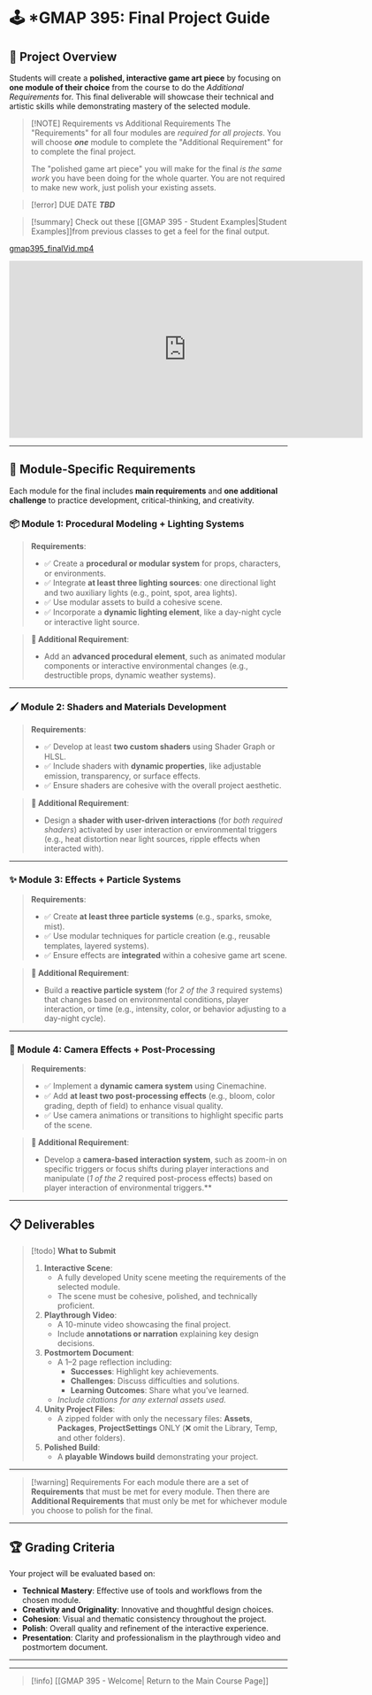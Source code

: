 # 🕹️ ***GMAP 395: Final Project Guide**

## 🎯 Project Overview

Students will create a **polished, interactive game art piece** by focusing on **one module of their choice** from the course to do the *Additional Requirements* for. This final deliverable will showcase their technical and artistic skills while demonstrating mastery of the selected module.

> [!NOTE] Requirements vs Additional Requirements
> The "Requirements" for all four modules are *required for all projects*. You will choose ***one*** module to complete the "Additional Requirement" for to complete the final project.
> 
> The "polished game art piece" you will make for the final *is the same work* you have been doing for the whole quarter. You are not required to make new work, just polish your existing assets.

> [!error] DUE DATE
> ***TBD***

>[!summary] Check out these [[GMAP 395 - Student Examples|Student Examples]]from previous classes to get a feel for the final output.

[gmap395_finalVid.mp4](https://1drv.ms/v/s!AqQzGx8l4o2wk_NJLPK-nqm7VbyChQ?e=PbvnMW)
<iframe src="https://1drv.ms/v/s!AqQzGx8l4o2wk_NJecRf4EeoFj-wjQ?embed=1" width="640" height="320" frameborder="0" scrolling="no" allowfullscreen></iframe>


---

## 🧩 Module-Specific Requirements

Each module for the final includes **main requirements** and **one additional challenge** to practice development, critical-thinking, and creativity.

### 📦 Module 1: Procedural Modeling + Lighting Systems
> **Requirements**:
> - ✅ Create a **procedural or modular system** for props, characters, or environments.
> - ✅ Integrate **at least three lighting sources**: one directional light and two auxiliary lights (e.g., point, spot, area lights).
> - ✅ Use modular assets to build a cohesive scene.
> - ✅ Incorporate a **dynamic lighting element**, like a day-night cycle or interactive light source.

> **🔧 Additional Requirement**:
> - Add an **advanced procedural element**, such as animated modular components or interactive environmental changes (e.g., destructible props, dynamic weather systems).

---

### 🖌️ Module 2: Shaders and Materials Development
> **Requirements**:
> - ✅ Develop at least **two custom shaders** using Shader Graph or HLSL.
> - ✅ Include shaders with **dynamic properties**, like adjustable emission, transparency, or surface effects.
> - ✅ Ensure shaders are cohesive with the overall project aesthetic.

> **🔧 Additional Requirement**:
> - Design a **shader with user-driven interactions** (for *both required shaders*) activated by user interaction or environmental triggers (e.g., heat distortion near light sources, ripple effects when interacted with).

---

### ✨ Module 3: Effects + Particle Systems
> **Requirements**:
> - ✅ Create **at least three particle systems** (e.g., sparks, smoke, mist).
> - ✅ Use modular techniques for particle creation (e.g., reusable templates, layered systems).
> - ✅ Ensure effects are **integrated** within a cohesive game art scene.

> **🔧 Additional Requirement**:
> - Build a **reactive particle system** (for *2 of the 3* required systems) that changes based on environmental conditions, player interaction, or time (e.g., intensity, color, or behavior adjusting to a day-night cycle).

---

### 🎥 Module 4: Camera Effects + Post-Processing
> **Requirements**:
> - ✅ Implement a **dynamic camera system** using Cinemachine.
> - ✅ Add **at least two post-processing effects** (e.g., bloom, color grading, depth of field) to enhance visual quality.
> - ✅ Use camera animations or transitions to highlight specific parts of the scene.

> **🔧 Additional Requirement**:
> - Develop a **camera-based interaction system**, such as zoom-in on specific triggers or focus shifts during player interactions and manipulate (*1 of the 2* required post-process effects) based on player interaction of environmental triggers.**

---

## 📋 Deliverables
> [!todo] **What to Submit**
> 
> 1. **Interactive Scene**:
>     - A fully developed Unity scene meeting the requirements of the selected module.
>     - The scene must be cohesive, polished, and technically proficient.
> 2. **Playthrough Video**:
>     - A 10-minute video showcasing the final project.
>     - Include **annotations or narration** explaining key design decisions.
> 3. **Postmortem Document**:
>     - A 1–2 page reflection including:
>         - **Successes**: Highlight key achievements.
>         - **Challenges**: Discuss difficulties and solutions.
>         - **Learning Outcomes**: Share what you’ve learned.
>     - *Include citations for any external assets used.*
> 4. **Unity Project Files**:
>     - A zipped folder with only the necessary files: **Assets**, **Packages**, **ProjectSettings** ONLY (❌ omit the Library, Temp, and other folders).
> 5. **Polished Build**:
>     - A **playable Windows build** demonstrating your project.

---

> [!warning] Requirements
> For each module there are a set of **Requirements** that must be met for every module. Then there are **Additional Requirements** that must only be met for whichever module you choose to polish for the final.

---
## 🏆 Grading Criteria
Your project will be evaluated based on:
- **Technical Mastery**: Effective use of tools and workflows from the chosen module.
- **Creativity and Originality**: Innovative and thoughtful design choices.
- **Cohesion**: Visual and thematic consistency throughout the project.
- **Polish**: Overall quality and refinement of the interactive experience.
- **Presentation**: Clarity and professionalism in the playthrough video and postmortem document.

---
---
>[!info]  [[GMAP 395 - Welcome| Return to the Main Course Page]]

